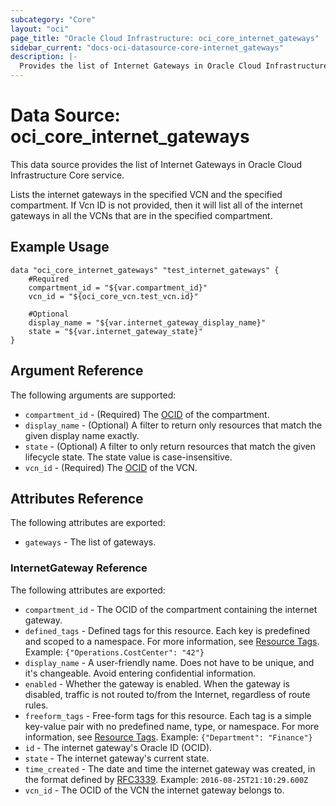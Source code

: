 ```yaml
---
subcategory: "Core"
layout: "oci"
page_title: "Oracle Cloud Infrastructure: oci_core_internet_gateways"
sidebar_current: "docs-oci-datasource-core-internet_gateways"
description: |-
  Provides the list of Internet Gateways in Oracle Cloud Infrastructure Core service
---
```


# Data Source: oci_core_internet_gateways
This data source provides the list of Internet Gateways in Oracle Cloud Infrastructure Core service.

Lists the internet gateways in the specified VCN and the specified compartment.
If Vcn ID is not provided, then it will list all of the internet gateways in all the VCNs that are in the specified compartment.


## Example Usage

```hcl
data "oci_core_internet_gateways" "test_internet_gateways" {
	#Required
	compartment_id = "${var.compartment_id}"
	vcn_id = "${oci_core_vcn.test_vcn.id}"

	#Optional
	display_name = "${var.internet_gateway_display_name}"
	state = "${var.internet_gateway_state}"
}
```

## Argument Reference

The following arguments are supported:

* `compartment_id` - (Required) The [OCID](https://docs.cloud.oracle.com/iaas/Content/General/Concepts/identifiers.htm) of the compartment.
* `display_name` - (Optional) A filter to return only resources that match the given display name exactly. 
* `state` - (Optional) A filter to only return resources that match the given lifecycle state.  The state value is case-insensitive. 
* `vcn_id` - (Required) The [OCID](https://docs.cloud.oracle.com/iaas/Content/General/Concepts/identifiers.htm) of the VCN.


## Attributes Reference

The following attributes are exported:

* `gateways` - The list of gateways.

### InternetGateway Reference

The following attributes are exported:

* `compartment_id` - The OCID of the compartment containing the internet gateway.
* `defined_tags` - Defined tags for this resource. Each key is predefined and scoped to a namespace. For more information, see [Resource Tags](https://docs.cloud.oracle.com/iaas/Content/General/Concepts/resourcetags.htm).  Example: `{"Operations.CostCenter": "42"}` 
* `display_name` - A user-friendly name. Does not have to be unique, and it's changeable. Avoid entering confidential information. 
* `enabled` - Whether the gateway is enabled. When the gateway is disabled, traffic is not routed to/from the Internet, regardless of route rules. 
* `freeform_tags` - Free-form tags for this resource. Each tag is a simple key-value pair with no predefined name, type, or namespace. For more information, see [Resource Tags](https://docs.cloud.oracle.com/iaas/Content/General/Concepts/resourcetags.htm).  Example: `{"Department": "Finance"}` 
* `id` - The internet gateway's Oracle ID (OCID).
* `state` - The internet gateway's current state.
* `time_created` - The date and time the internet gateway was created, in the format defined by [RFC3339](https://tools.ietf.org/html/rfc3339).  Example: `2016-08-25T21:10:29.600Z` 
* `vcn_id` - The OCID of the VCN the internet gateway belongs to.

